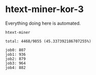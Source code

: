 # htext-miner-kor-3

Everything doing here is automated.

```
htext-miner

total: 4468/9855 (45.337392186707255%)

job0: 807
job1: 936
job2: 879
job3: 964
job4: 882
```
